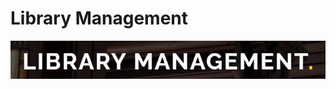# Library Management
<p align="center">
  <a href="" rel="noopener">
 <img src="https://github.com/sumanmeher/LibraryManagement_Hibernate/blob/main/src/images/Logo.png" alt="Project logo"></a>
</p>
